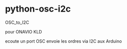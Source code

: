 # python-osc-i2c
 OSC_to_I2C


pour ONAVIO KLD

ecoute un port OSC
envoie les ordres via I2C aux Arduino

